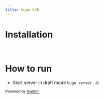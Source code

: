 ```yaml
---
title: Hugo SSR
---
```


# Installation

&nbsp;

# How to run

- Start server in draft mode `hugo server -D`

<SwmMeta version="3.0.0" repo-id="Z2l0aHViJTNBJTNBZGVubmlzLWRhby5naXRodWIuaW8lM0ElM0FkZW5uaXMtZGFv" repo-name="dennis-dao.github.io"><sup>Powered by [Swimm](https://app.swimm.io/)</sup></SwmMeta>
